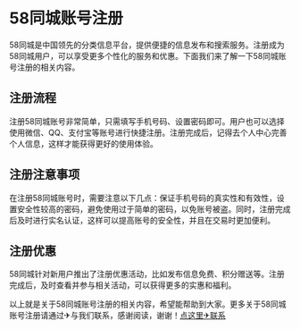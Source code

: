 # 58同城账号注册

58同城是中国领先的分类信息平台，提供便捷的信息发布和搜索服务。注册成为58同城用户，可以享受更多个性化的服务和优惠。下面我们来了解一下58同城账号注册的相关内容。

## 注册流程

注册58同城账号非常简单，只需填写手机号码、设置密码即可。用户也可以选择使用微信、QQ、支付宝等账号进行快捷注册。注册完成后，记得去个人中心完善个人信息，这样才能获得更好的使用体验。

## 注册注意事项

在注册58同城账号时，需要注意以下几点：保证手机号码的真实性和有效性，设置安全性较高的密码，避免使用过于简单的密码，以免账号被盗。同时，注册完成后及时进行实名认证，这样可以提高账号的安全性，并且在交易时更加便利。

## 注册优惠

58同城针对新用户推出了注册优惠活动，比如发布信息免费、积分赠送等。注册完成后，及时查看并参与相关活动，可以获得更多的实惠和福利。

以上就是关于58同城账号注册的相关内容，希望能帮助到大家。更多关于58同城账号注册请通过✈与我们联系，感谢阅读，谢谢！[点这里✈联系](https://c.k02.cc)